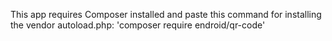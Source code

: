 This app requires Composer installed and paste this command for installing the vendor autoload.php:
'composer require endroid/qr-code'
